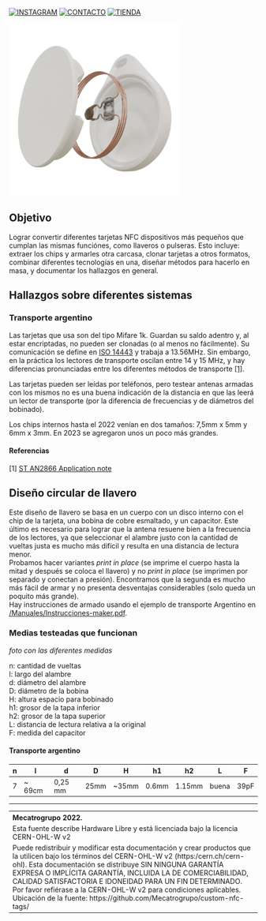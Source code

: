 
<!--- [![PÁGINA WEB](https://img.shields.io/badge/P%C3%81GINA%20WEB-21759B?style=for-the-badge&logo=WordPress&logoColor=white)](http://mecatrogrupo.com) --->
[![INSTAGRAM](https://img.shields.io/badge/Instagram-E4405F?style=for-the-badge&logo=instagram&logoColor=white)](http://instagram.com/mecatrogrupo)
[![CONTACTO](https://img.shields.io/badge/Contacto-D14836?style=for-the-badge&logo=gmail&logoColor=white)](mailto:contacto@mecatrogrupo.com)
[![TIENDA](https://img.shields.io/badge/Tienda-53B755?style=for-the-badge&logo=&logoColor=white)](http://mecatrogrupo.com)

<img src="https://raw.githubusercontent.com/Mecatrogrupo/custom-nfc-tags/main/Fotos/render1Cuadrado.png" alt="Foto explotada llavero" width="350"/>

## Objetivo
Lograr convertir diferentes tarjetas NFC dispositivos más pequeños que cumplan las mismas funciónes, como llaveros o pulseras. Esto incluye: extraer los chips y armarles otra carcasa, clonar tarjetas a otros formatos, combinar diferentes tecnologías en una, diseñar métodos para hacerlo en masa, y documentar los hallazgos en general.

## Hallazgos sobre diferentes sistemas
### Transporte argentino
Las tarjetas que usa son del tipo Mifare 1k. Guardan su saldo adentro y, al estar encriptadas, no pueden ser clonadas (o al menos no fácilmente). Su comunicación se define en [ISO 14443](https://www.iso.org/obp/ui/#iso:std:iso-iec:14443:-4:ed-4:v1:en) y trabaja a 13.56MHz. Sin embargo, en la práctica los lectores de transporte oscilan entre 14 y 15 MHz, y hay diferencias pronunciadas entre los diferentes métodos de transporte [[1]](#1).

Las tarjetas pueden ser leídas por teléfonos, pero testear antenas armadas con los mismos no es una buena indicación de la distancia en que las leerá un lector de transporte (por la diferencia de frecuencias y de diámetros del bobinado).

Los chips internos hasta el 2022 venían en dos tamaños: 7,5mm x 5mm y 6mm x 3mm. En 2023 se agregaron unos un poco más grandes.

#### Referencias

<a id="1">[1]</a> 
[ST AN2866 Application note](https://www.st.com/content/ccc/resource/technical/document/application_note/d9/29/ad/cc/04/7c/4c/1e/CD00221490.pdf/files/CD00221490.pdf/jcr:content/translations/en.CD00221490.pdf)


## Diseño circular de llavero
Este diseño de llavero se basa en un cuerpo con un disco interno con el chip de la tarjeta, una bobina de cobre esmaltado, y un capacitor. Este último es necesario para lograr que la antena resuene bien a la frecuencia de los lectores, ya que seleccionar el alambre justo con la cantidad de vueltas justa es mucho más difícil y resulta en una distancia de lectura menor. \
Probamos hacer variantes *print in place* (se imprime el cuerpo hasta la mitad y después se coloca el llavero) y no *print in place* (se imprimen por separado y conectan a presión). Encontramos que la segunda es mucho más fácil de armar y no presenta desventajas considerables (solo queda un poquito más grande). \
Hay instrucciones de armado usando el ejemplo de transporte Argentino en [/Manuales/Instrucciones-maker.pdf](/Manuales/Instrucciones-maker.pdf).

### Medias testeadas que funcionan
*foto con las diferentes medidas*

n: cantidad de vueltas \
l: largo del alambre \
d: diámetro del alambre \
D: diámetro de la bobina \
H: altura espacio para bobinado \
h1: grosor de la tapa inferior \
h2: grosor de la tapa superior \
L: distancia de lectura relativa a la original \
F: medida del capacitor

#### Transporte argentino
| n | l      | d       | D    | H     | h1    | h2     | L     | F    |
|---|--------|---------|------|-------|-------|--------|-------|------|
| 7 | ~ 69cm | 0,25 mm | 25mm | ~35mm | 0.6mm | 1.15mm | buena | 39pF |


<hr />
<table border="0px">
<th align="left">
Mecatrogrupo 2022.
</th>
<tr>
<td>
Esta fuente describe Hardware Libre y está licenciada bajo la licencia 
CERN-OHL-W v2
</td>
</tr>
<tr>
<td>
Puede redistribuir y modificar esta documentación y crear productos
que la utilicen bajo los términos del CERN-OHL-W v2 (https:/cern.ch/cern-ohl).
Esta documentación se distribuye SIN NINGUNA GARANTÍA EXPRESA O IMPLÍCITA
GARANTÍA, INCLUIDA LA DE COMERCIABILIDAD, CALIDAD SATISFACTORIA
E IDONEIDAD PARA UN FIN DETERMINADO. Por favor refiérase a la CERN-OHL-W v2
para condiciones aplicables.<br/>
Ubicación de la fuente: https://github.com/Mecatrogrupo/custom-nfc-tags/
</td>
</tr>
</table>






